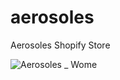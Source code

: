 # aerosoles
Aerosoles Shopify Store

![Aerosoles _ Wome](https://user-images.githubusercontent.com/53456120/121740360-5d783000-cad3-11eb-8fbb-70b49406900a.png)
